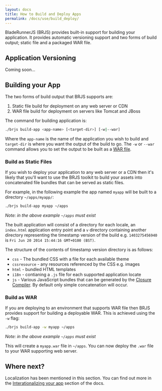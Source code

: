 ```yaml
---
layout: docs
title: How to Build and Deploy Apps
permalink: /docs/use/build_deploy/
---
```


BladeRunnerJS (BRJS) provides built-in support for building your application. It provides automatic versioning support and two forms of build output; static file and a packaged WAR file.

## Application Versioning

<p class="doc-feedback alert alert-warning">
  Coming soon...
</p>

## Building your App

The two forms of build output that BRJS supports are:

1. Static file build for deployment on any web server or CDN
2. WAR file build for deployment on servers like Tomcat and JBoss

The command for building application is:

```bash
./brjs build-app <app-name> [<target-dir>] [-w|--war]
```

Where the `app-name` is the name of the application you wish to build and `target-dir` is where you want the output of the build to go. The `-w` or `--war` command allows you to set the output to be built as a [WAR file](http://en.wikipedia.org/wiki/WAR_(file_format)).

### Build as Static Files

If you wish to deploy your application to any web server or a CDN then it's likely that you'll want to use the BRJS toolkit to build your assets into concatenated file bundles that can be served as static files.

For example, in the following example the app named `myapp` will be built to a directory `~/apps/myapp/`:

```bash
./brjs build-app myapp ~/apps
```

*Note: in the above example `~/apps` must exist*

The built application will consist of a directory for each locale, an `index.html` application entry point and a `v` directory containing another directory representing the timestamp version of the build e.g. `1403275456940` is `Fri Jun 20 2014 15:44:16 GMT+0100 (BST)`.

The structure of the contents of timestamp version directory is as follows:

* `css` - The bundled CSS with a file for each available theme
* `cssresource` - any resources referenced by the CSS e.g. images
* `html` - bundled HTML templates
* `i18n` - contianing a `.js` file for each supported application locate
* `js` - Various JavaScript bundles that can be generated by the [Closure Compiler](https://developers.google.com/closure/compiler/). By default only simple concatenation will occur.

### Build as WAR

If you are deploying to an environment that supports WAR file then BRJS provides support for building a deployable WAR. This is achieved using the `-w` flag:

```bash
./brjs build-app -w myapp ~/apps
```

*Note: in the above example `~/apps` must exist*

This will create a `myapp.war` file in `~/apps`. You can now deploy the `.war` file to your WAR supporting web server.

## Where next?

Localization has been mentioned in this section. You can find out more in the [Interationalizing your app](/docs/use/internationalization/) section of the docs.

